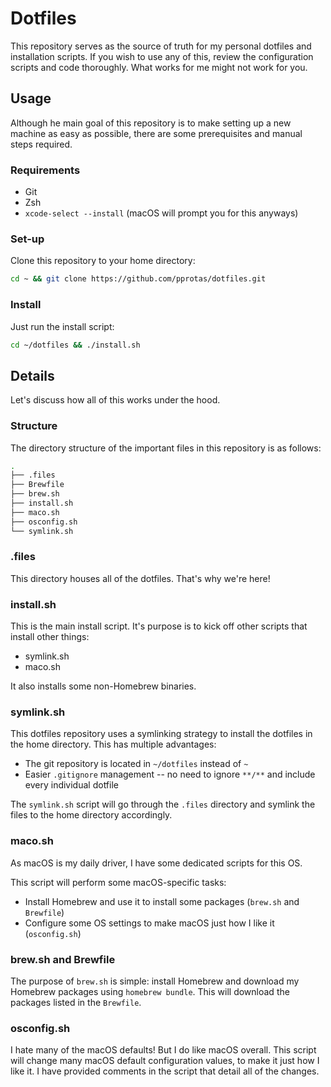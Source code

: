 # Dotfiles
This repository serves as the source of truth for my personal dotfiles and installation scripts. If you wish to use any of this, review the configuration scripts and code thoroughly. What works for me might not work for you.

## Usage
Although he main goal of this repository is to make setting up a new machine as easy as possible, there are some prerequisites and manual steps required.

### Requirements
- Git
- Zsh
- `xcode-select --install` (macOS will prompt you for this anyways)

### Set-up
Clone this repository to your home directory:
```bash
cd ~ && git clone https://github.com/pprotas/dotfiles.git
```

### Install
Just run the install script:
```bash
cd ~/dotfiles && ./install.sh
```

## Details
Let's discuss how all of this works under the hood.

### Structure
The directory structure of the important files in this repository is as follows:
```bash
.
├── .files
├── Brewfile
├── brew.sh
├── install.sh
├── maco.sh
├── osconfig.sh
└── symlink.sh
```

### .files
This directory houses all of the dotfiles. That's why we're here!

### install.sh
This is the main install script. It's purpose is to kick off other scripts that install other things:
- symlink.sh
- maco.sh

It also installs some non-Homebrew binaries.

### symlink.sh
This dotfiles repository uses a symlinking strategy to install the dotfiles in the home directory. This has multiple advantages:
- The git repository is located in `~/dotfiles` instead of `~`
- Easier `.gitignore` management -- no need to ignore `**/**` and include every individual dotfile

The `symlink.sh` script will go through the `.files` directory and symlink the files to the home directory accordingly.

### maco.sh
As macOS is my daily driver, I have some dedicated scripts for this OS.

This script will perform some macOS-specific tasks:
- Install Homebrew and use it to install some packages (`brew.sh` and `Brewfile`)
- Configure some OS settings to make macOS just how I like it (`osconfig.sh`)

### brew.sh and Brewfile
The purpose of `brew.sh` is simple: install Homebrew and download my Homebrew packages using `homebrew bundle`. This will download the packages listed in the `Brewfile`.

### osconfig.sh
I hate many of the macOS defaults! But I do like macOS overall. This script will change many macOS default configuration values, to make it just how I like it. I have provided comments in the script that detail all of the changes.
